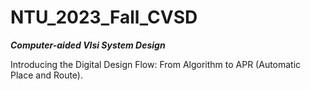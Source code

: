 # NTU_2023_Fall_CVSD
***Computer-aided Vlsi System Design***

Introducing the Digital Design Flow: From Algorithm to APR (Automatic Place and Route).
